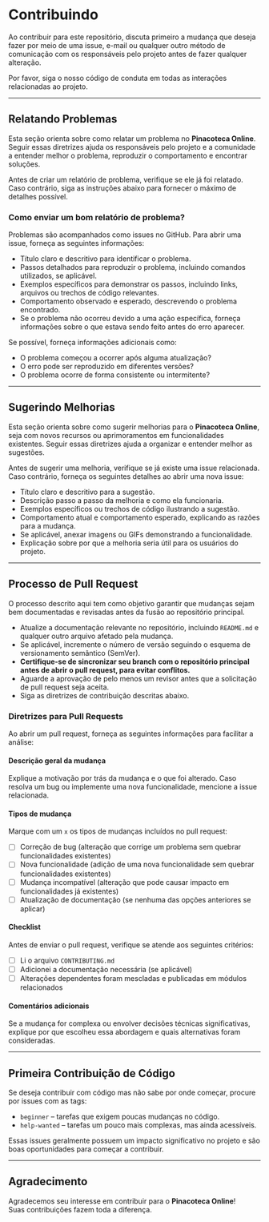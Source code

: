# Contribuindo

Ao contribuir para este repositório, discuta primeiro a mudança que deseja fazer por meio de uma issue, e-mail ou qualquer outro método de comunicação com os responsáveis pelo projeto antes de fazer qualquer alteração.

Por favor, siga o nosso código de conduta em todas as interações relacionadas ao projeto.

---

## Relatando Problemas

Esta seção orienta sobre como relatar um problema no **Pinacoteca Online**. Seguir essas diretrizes ajuda os responsáveis pelo projeto e a comunidade a entender melhor o problema, reproduzir o comportamento e encontrar soluções.

Antes de criar um relatório de problema, verifique se ele já foi relatado. Caso contrário, siga as instruções abaixo para fornecer o máximo de detalhes possível.

### Como enviar um bom relatório de problema?

Problemas são acompanhados como issues no GitHub. Para abrir uma issue, forneça as seguintes informações:

- Título claro e descritivo para identificar o problema.
- Passos detalhados para reproduzir o problema, incluindo comandos utilizados, se aplicável.
- Exemplos específicos para demonstrar os passos, incluindo links, arquivos ou trechos de código relevantes.
- Comportamento observado e esperado, descrevendo o problema encontrado.
- Se o problema não ocorreu devido a uma ação específica, forneça informações sobre o que estava sendo feito antes do erro aparecer.

Se possível, forneça informações adicionais como:

- O problema começou a ocorrer após alguma atualização?
- O erro pode ser reproduzido em diferentes versões?
- O problema ocorre de forma consistente ou intermitente?

---

## Sugerindo Melhorias

Esta seção orienta sobre como sugerir melhorias para o **Pinacoteca Online**, seja com novos recursos ou aprimoramentos em funcionalidades existentes. Seguir essas diretrizes ajuda a organizar e entender melhor as sugestões.

Antes de sugerir uma melhoria, verifique se já existe uma issue relacionada. Caso contrário, forneça os seguintes detalhes ao abrir uma nova issue:

- Título claro e descritivo para a sugestão.
- Descrição passo a passo da melhoria e como ela funcionaria.
- Exemplos específicos ou trechos de código ilustrando a sugestão.
- Comportamento atual e comportamento esperado, explicando as razões para a mudança.
- Se aplicável, anexar imagens ou GIFs demonstrando a funcionalidade.
- Explicação sobre por que a melhoria seria útil para os usuários do projeto.

---

## Processo de Pull Request

O processo descrito aqui tem como objetivo garantir que mudanças sejam bem documentadas e revisadas antes da fusão ao repositório principal.

- Atualize a documentação relevante no repositório, incluindo `README.md` e qualquer outro arquivo afetado pela mudança.
- Se aplicável, incremente o número de versão seguindo o esquema de versionamento semântico (SemVer).
- **Certifique-se de sincronizar seu branch com o repositório principal antes de abrir o pull request, para evitar conflitos.**
- Aguarde a aprovação de pelo menos um revisor antes que a solicitação de pull request seja aceita.
- Siga as diretrizes de contribuição descritas abaixo.

### Diretrizes para Pull Requests

Ao abrir um pull request, forneça as seguintes informações para facilitar a análise:

#### Descrição geral da mudança

Explique a motivação por trás da mudança e o que foi alterado. Caso resolva um bug ou implemente uma nova funcionalidade, mencione a issue relacionada.

#### Tipos de mudança

Marque com um `x` os tipos de mudanças incluídos no pull request:

- [ ] Correção de bug (alteração que corrige um problema sem quebrar funcionalidades existentes)
- [ ] Nova funcionalidade (adição de uma nova funcionalidade sem quebrar funcionalidades existentes)
- [ ] Mudança incompatível (alteração que pode causar impacto em funcionalidades já existentes)
- [ ] Atualização de documentação (se nenhuma das opções anteriores se aplicar)

#### Checklist

Antes de enviar o pull request, verifique se atende aos seguintes critérios:

- [ ] Li o arquivo `CONTRIBUTING.md`
- [ ] Adicionei a documentação necessária (se aplicável)
- [ ] Alterações dependentes foram mescladas e publicadas em módulos relacionados

#### Comentários adicionais

Se a mudança for complexa ou envolver decisões técnicas significativas, explique por que escolheu essa abordagem e quais alternativas foram consideradas.

---

## Primeira Contribuição de Código

Se deseja contribuir com código mas não sabe por onde começar, procure por issues com as tags:

- `beginner` – tarefas que exigem poucas mudanças no código.
- `help-wanted` – tarefas um pouco mais complexas, mas ainda acessíveis.

Essas issues geralmente possuem um impacto significativo no projeto e são boas oportunidades para começar a contribuir.

---

## Agradecimento

Agradecemos seu interesse em contribuir para o **Pinacoteca Online**!  
Suas contribuições fazem toda a diferença.
